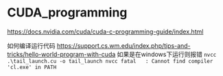 # CUDA_programming

https://docs.nvidia.com/cuda/cuda-c-programming-guide/index.html

如何编译运行代码
https://support.cs.wm.edu/index.php/tips-and-tricks/hello-world-program-with-cuda
如果是在windows下运行则报错
`nvcc .\tail_launch.cu -o tail_launch
nvcc fatal   : Cannot find compiler 'cl.exe' in PATH`